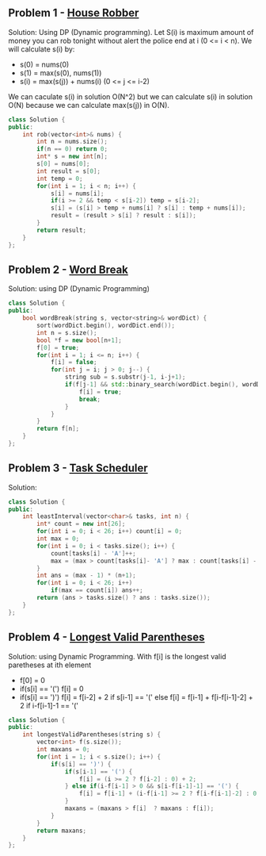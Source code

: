 ## Problem 1 - [House Robber](https://leetcode.com/problems/house-robber/description/)

Solution: Using DP (Dynamic programming).
Let S(i) is maximum amount of money you can rob tonight without alert the police end at i (0 <= i < n). We will calculate s(i) by:
- s(0) = nums(0)
- s(1) = max(s(0), nums(1))
- s(i) = max(s(j)) + nums(i) (0 <= j <= i-2)

We can caculate s(i) in solution O(N^2) but we can calculate s(i) in solution O(N) because we can calculate max(s(j)) in O(N).


```cpp
class Solution {
public:
    int rob(vector<int>& nums) {
        int n = nums.size(); 
        if(n == 0) return 0;
        int* s = new int[n];
        s[0] = nums[0];
        int result = s[0];
        int temp = 0;
        for(int i = 1; i < n; i++) {
            s[i] = nums[i];
            if(i >= 2 && temp < s[i-2]) temp = s[i-2];
            s[i] = (s[i] > temp + nums[i] ? s[i] : temp + nums[i]);
            result = (result > s[i] ? result : s[i]);
        }
        return result;
    }
};
```
## Problem 2 - [Word Break](https://leetcode.com/problems/word-break/description/)

Solution: using DP (Dynamic Programming)
```cpp
class Solution {
public:
    bool wordBreak(string s, vector<string>& wordDict) {
        sort(wordDict.begin(), wordDict.end());
        int n = s.size();
        bool *f = new bool[n+1];
        f[0] = true;
        for(int i = 1; i <= n; i++) {
            f[i] = false;
            for(int j = i; j > 0; j--) {
                string sub = s.substr(j-1, i-j+1);
                if(f[j-1] && std::binary_search(wordDict.begin(), wordDict.end(), sub)) {
                    f[i] = true;
                    break;
                }
            }
        }
        return f[n];
    }
};
```
## Problem 3 - [Task Scheduler](https://leetcode.com/problems/task-scheduler/description/)
Solution:
```cpp
class Solution {
public:
    int leastInterval(vector<char>& tasks, int n) {
        int* count = new int[26];
        for(int i = 0; i < 26; i++) count[i] = 0;
        int max = 0;
        for(int i = 0; i < tasks.size(); i++) {
            count[tasks[i] - 'A']++;
            max = (max > count[tasks[i]- 'A'] ? max : count[tasks[i] - 'A']);
        }
        int ans = (max - 1) * (n+1);
        for(int i = 0; i < 26; i++)
            if(max == count[i]) ans++;
        return (ans > tasks.size() ? ans : tasks.size());
    }
};
```
## Problem 4 - [Longest Valid Parentheses](https://leetcode.com/problems/longest-valid-parentheses/description/)
Solution: using Dynamic Programming. With f[i] is the longest valid paretheses at ith element
- f[0] = 0
- if(s[i] == '(') f[i] = 0
- if(s[i] == ')') 
  f[i] = f[i-2] + 2 if s[i-1] == '(' else f[i] = f[i-1] + f[i-f[i-1]-2] + 2 if i-f[i-1]-1 == '('

```cpp
class Solution {
public:
    int longestValidParentheses(string s) {
        vector<int> f(s.size());
        int maxans = 0;
        for(int i = 1; i < s.size(); i++) {
            if(s[i] == ')') {
                if(s[i-1] == '(') { 
                    f[i] = (i >= 2 ? f[i-2] : 0) + 2;
                } else if(i-f[i-1] > 0 && s[i-f[i-1]-1] == '(') {
                    f[i] = f[i-1] + (i-f[i-1] >= 2 ? f[i-f[i-1]-2] : 0) + 2; 
                }
                maxans = (maxans > f[i]  ? maxans : f[i]);
            }
        }
        return maxans;
    }
};
```